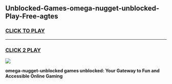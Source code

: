 
## Unblocked-Games-omega-nugget-unblocked-Play-Free-agtes
<h3>
<a href="https://premium76.site?title=omega-nugget-unblocked&ref=12A">CLICK TO PLAY</a></h3>
<hr>

<h3>
<a href="https://premium76.site?title=omega-nugget-unblocked&ref=12A">CLICK 2 PLAY</a>
  
</h3>

<a href="https://premium76.site?title=omega-nugget-unblocked&ref=12A"><img src="https://clearcache.store/games.png"></a>


**omega-nugget-unblocked games unblocked: Your Gateway to Fun and Accessible Online Gaming**
